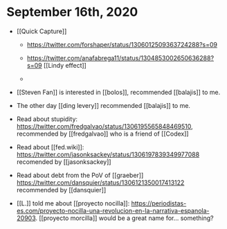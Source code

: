 # September 16th, 2020
- [[Quick Capture]]
    - https://twitter.com/forshaper/status/1306012509363724288?s=09


    - https://twitter.com/anafabrega11/status/1304853002650636288?s=09 [[Lindy effect]]
    - 


- [[Steven Fan]] is interested in [[bolos]], recommended [[balajis]] to me.
- The other day [[ding levery]] recommended [[balajis]] to me.
- Read about stupidity: https://twitter.com/fredgalvao/status/1306195565848469510, recommended by [[fredgalvao]] who is a friend of [[Codex]]
- Read about [[fed.wiki]]: https://twitter.com/jasonksackey/status/1306197839349977088 recomended by [[jasonksackey]]
- Read about debt from the PoV of [[graeber]] https://twitter.com/dansquier/status/1306121350017413122 recommended by [[dansquier]]
- [[L.]] told me about [[proyecto nocilla]]: https://periodistas-es.com/proyecto-nocilla-una-revolucion-en-la-narrativa-espanola-20903. [[proyecto morcilla]] would be a great name for... something?

